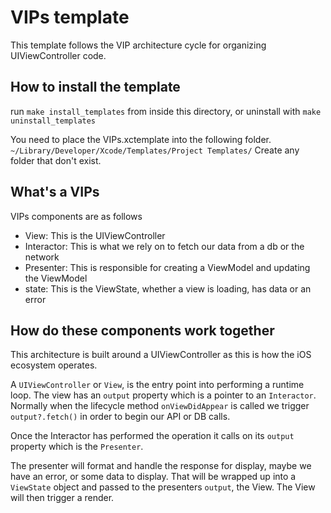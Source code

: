 # VIPs template
This template follows the VIP architecture cycle for organizing UIViewController code.

## How to install the template

run `make install_templates` from inside this directory, or uninstall with `make uninstall_templates`

You need to place the VIPs.xctemplate into the following folder.
`~/Library/Developer/Xcode/Templates/Project Templates/`
Create any folder that don't exist.


## What's a VIPs
VIPs components are as follows
- View: This is the UIViewController
- Interactor: This is what we rely on to fetch our data from a db or the network
- Presenter: This is responsible for creating a ViewModel and updating the ViewModel
- state: This is the ViewState, whether a view is loading, has data or an error


## How do these components work together
This architecture is built around a UIViewController as this is how the iOS ecosystem operates.

A `UIViewController` or `View`, is the entry point into performing a runtime loop. The view has an `output` property which is a pointer to an `Interactor`. Normally when the lifecycle method `onViewDidAppear` is called we trigger `output?.fetch()` in order to begin our API or DB calls.

Once the Interactor has performed the operation it calls on its `output` property which is the `Presenter`.

The presenter will format and handle the response for display, maybe we have an error, or some data to display. That will be wrapped up into a `ViewState` object and passed to the presenters `output`, the View. The View will then trigger a render.
